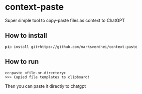 # context-paste
Super simple tool to copy-paste files as context to ChatGPT

## How to install  

```console
pip install git+https://github.com/marksverdhei/context-paste
```

## How to run  

```console
conpaste <file-or-directory>
>>> Copied file templates to clipboard!
```

Then you can paste it directly to chatgpt  
